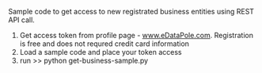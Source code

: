Sample code to get access to new registrated business entities using REST API call.

1. Get access token from profile page - www.eDataPole.com. Registration is free and does not requred credit card information
2. Load a sample code and place your token access
3. run >> python get-business-sample.py  

